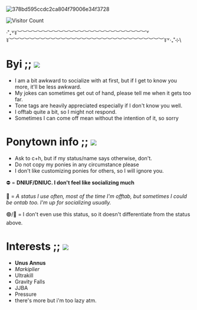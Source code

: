 
![378bd595ccdc2ca804f79006e34f3728](https://i.postimg.cc/9MnMpnQg/image.png)

![Visitor Count](https://profile-counter.glitch.me/{post-m0rtem}/count.svg) 

‧˚₊꒷꒦︶︶︶︶︶︶︶︶︶︶︶︶︶︶︶︶︶︶︶︶︶︶︶︶︶꒷꒦︶︶︶︶︶︶︶︶︶︶︶︶︶︶︶︶︶︶︶︶︶︶︶︶︶︶︶︶︶︶꒦꒷‧₊˚⊹\

# Byi ;;  ![](https://64.media.tumblr.com/8e188c448ed3f1f16bbdcc5c3d6c9ca1/241e2519bcd92d50-d5/s75x75_c1/02326f56364e271d6473e22657279da30ff79503.gifv)

- I am a bit awkward to socialize with at first, but if I get to know you more, it'll be less awkward.
- My jokes can sometimes get out of hand, please tell me when it gets too far.
- Tone tags are heavily appreciated especially if I don't know you well.
- I offtab quite a bit, so I might not respond.
- Sometimes I can come off mean without the intention of it, so sorry
  
# Ponytown info ;; ![](https://64.media.tumblr.com/e0600215b5fd4b6990de984262efb8a0/04dfb8c512e3f807-f9/s75x75_c1/87a86fc005aded228be9fb3c8168fd7f3bf0f99a.gifv)
- Ask to c+h, but if my status/name says otherwise, don't.
- Do not copy my ponies in any circumstance please
- I don't like customizing ponies for others, so I will ignore you.

⛔ = **DNIUF/DNIUC. I don't feel like socializing much**

🌙 = *A status I use often, most of the time I'm offtab, but sometimes I could be ontab too. I'm up for socializing usually.*

🟢/💬 = I don't even use this status, so it doesn't differentiate from the status above.

# Interests ;; ![](https://64.media.tumblr.com/8613e1d9425d396a16442d8f8dfd8c31/241e2519bcd92d50-09/s75x75_c1/5926731c06e672e8c8a2e8bf828b8fb19c17f248.gifv)
- **Unus Annus**
- *Markiplier*
- Ultrakill
- Gravity Falls
- JJBA
- Pressure
- there's more but i'm too lazy atm.
